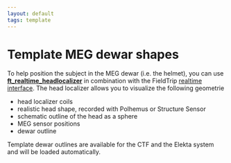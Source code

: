 ```yaml
---
layout: default
tags: template
---
```


# Template MEG dewar shapes

To help position the subject in the MEG dewar (i.e. the helmet), you can use **[ft_realtime_headlocalizer](/reference/ft_realtime_headlocalizer)** in combination with the FieldTrip [realtime interface](/development/realtime). The head localizer allows you to visualize the following geometrie

*  head localizer coils
*  realistic head shape, recorded with Polhemus or Structure Sensor
*  schematic outline of the head as a sphere
*  MEG sensor positions
*  dewar outline

Template dewar outlines are available for the CTF and the Elekta system and will be loaded automatically.
